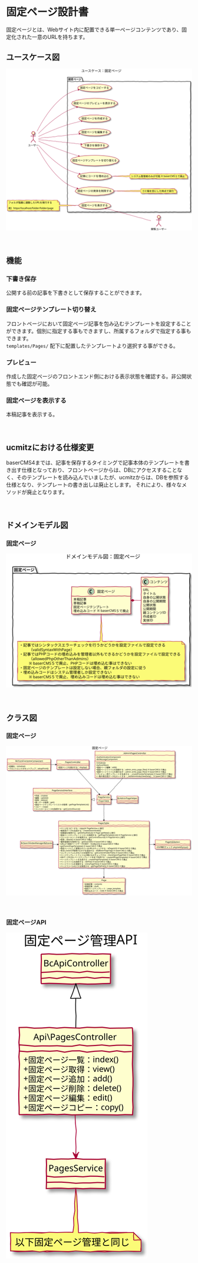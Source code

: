 # 固定ページ設計書

固定ページとは、Webサイト内に配置できる単一ページコンテンツであり、固定化された一意のURLを持ちます。
　
## ユースケース図
![ユースケース図：固定ページ管理](../../svg/use_case/pages.svg)

　
## 機能

### 下書き保存
公開する前の記事を下書きとして保存することができます。

### 固定ページテンプレート切り替え
フロントページにおいて固定ページ記事を包み込むテンプレートを設定することができます。個別に指定する事もできますし、所属するフォルダで指定する事もできます。  
`templates/Pages/` 配下に配置したテンプレートより選択する事ができる。

### プレビュー
作成した固定ページのフロントエンド側における表示状態を確認する。非公開状態でも確認が可能。

### 固定ページを表示する
本稿記事を表示する。



　
## ucmitzにおける仕様変更

baserCMS4までは、記事を保存するタイミングで記事本体のテンプレートを書き出す仕様となっており、フロントページからは、DBにアクセスすることなく、そのテンプレートを読み込んでいましたが、ucmitzからは、DBを参照する仕様となり、テンプレートの書き出しは廃止とします。
それにより、様々なメソッドが廃止となります。

　
## ドメインモデル図
### 固定ページ
![ドメインモデル図：固定ページ](../../svg/domain_model/pages.svg)

　
## クラス図
### 固定ページ
![クラス図：固定ページ](../../svg/class/manage_pages.svg)

　
### 固定ページAPI
![クラス図：固定ページAPI](../../svg/class/api_pages.svg)


　

